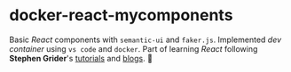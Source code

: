 # docker-react-mycomponents
Basic *React* components with `semantic-ui` and `faker.js`. Implemented *dev container* using `vs code` and `docker`. Part of learning *React* following **Stephen Grider**'s [tutorials](https://www.udemy.com/user/sgslo/) and [blogs](https://medium.com/@ste.grider). :melon:
